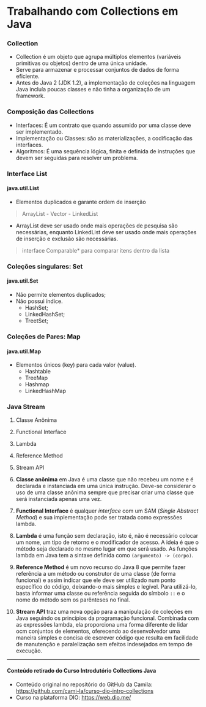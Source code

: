 # Trabalhando com Collections em Java

### Collection

- Collection é um objeto que agrupa múltiplos elementos (variáveis primitivas ou objetos) dentro de uma única unidade.
- Serve para armazenar e processar conjuntos de dados de forma eficiente.
- Antes do Java 2 (JDK 1.2), a implementação de coleções na linguagem Java incluía poucas classes e não tinha a organização de um framework.

### Composição das Collections
- Interfaces: É um contrato que quando assumido por uma classe deve ser implementado.
- Implementação ou Classes: são as materializações, a codificação das interfaces.
- Algoritmos: É uma sequência lógica, finita e definida de instruções que devem ser seguidas para resolver um problema.

### Interface List
#### java.util.List
- Elementos duplicados e garante ordem de inserção

> ArrayList - Vector - LinkedList

- ArrayList deve ser usado onde mais operações de pesquisa são necessárias, enquanto LinkedList deve ser usado onde mais operações de inserção e exclusão são necessárias.

> interface Comparable* para comparar itens dentro da lista

### Coleções singulares: Set
#### java.util.Set

- Não permite elementos duplicados;
- Não possui índice.
  - HashSet;
  - LinkedHashSet;
  - TreetSet;

### Coleções de Pares: Map
#### java.util.Map
- Elementos únicos (key) para cada valor (value).
  - Hashtable
  - TreeMap
  - Hashmap
  - LinkedHashMap

### Java Stream
1. Classe Anônima
2. Functional Interface
3. Lambda
4. Reference Method
5. Stream API


1. **Classe anônima** em Java é uma classe que não recebeu um nome e é declarada e instanciada em uma única instrução. Deve-se considerar o uso de uma classe anônima sempre que precisar criar uma classe que será instanciada apenas uma vez.
2. **Functional Interface** é qualquer _interface_ com um SAM (_Single Abstract Method_) e sua implementação pode ser tratada como expressões lambda.
3. **Lambda** é uma função sem declaração, isto é, não é necessário colocar um nome, um tipo de retorno e o modificador de acesso. A ideia é que o método seja declarado no mesmo lugar em que será usado. As funções lambda em Java tem a sintaxe definida como `(argumento) -> (corpo)`.
4. **Reference Method** é um novo recurso do Java 8 que permite fazer referência a um método ou construtor de uma classe (de forma funcional) e assim indicar que ele deve ser utilizado num ponto específico do código, deixando-o mais simples e legível. Para utilizá-lo, basta informar uma classe ou referência seguida do símbolo `::` e o nome do método sem os parênteses no final.
5. **Stream API** traz uma nova opção para a manipulação de coleções em Java seguindo os princípios da programação funcional. Combinada com as expressões lambda, ela proporciona uma forma diferente de lidar ocm conjuntos de elementos, oferecendo ao desenvolvedor uma maneira simples e concisa de escrever código que resulta em facilidade de manutenção e paralelização sem efeitos indesejados em tempo de execução.
----------------------------------
#### Conteúdo retirado do Curso Introdutório Collections Java
- Conteúdo original no repositório do GitHub da Camila:
  https://github.com/cami-la/curso-dio-intro-collections
- Curso na plataforma DIO: https://web.dio.me/
